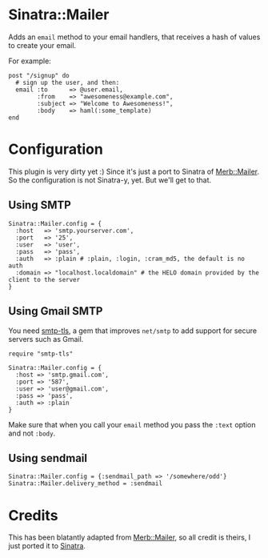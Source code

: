 Sinatra::Mailer
===============

Adds an `email` method to your email handlers, that receives a hash of values
to create your email.

For example:

    post "/signup" do
      # sign up the user, and then:
      email :to      => @user.email, 
            :from    => "awesomeness@example.com", 
            :subject => "Welcome to Awesomeness!",
            :body    => haml(:some_template)
    end

Configuration
=============

This plugin is very dirty yet :) Since it's just a port to Sinatra of
[Merb::Mailer][merb-mailer]. So the configuration is not Sinatra-y, yet.
But we'll get to that. 

Using SMTP
----------

    Sinatra::Mailer.config = {
      :host   => 'smtp.yourserver.com',
      :port   => '25',
      :user   => 'user',
      :pass   => 'pass',
      :auth   => :plain # :plain, :login, :cram_md5, the default is no auth
      :domain => "localhost.localdomain" # the HELO domain provided by the client to the server
    }

Using Gmail SMTP
----------------

You need [smtp-tls][], a gem that improves `net/smtp` to add support for secure
servers such as Gmail.

    require "smtp-tls"
    
    Sinatra::Mailer.config = {
      :host => 'smtp.gmail.com',
      :port => '587',
      :user => 'user@gmail.com',
      :pass => 'pass',
      :auth => :plain
    }
    
Make sure that when you call your `email` method you pass the `:text` option 
and not `:body`.

Using sendmail
--------------

    Sinatra::Mailer.config = {:sendmail_path => '/somewhere/odd'}
    Sinatra::Mailer.delivery_method = :sendmail

Credits
=======

This has been blatantly adapted from [Merb::Mailer][merb-mailer], so all credit
is theirs, I just ported it to [Sinatra][].

[merb-mailer]: http://github.com/wycats/merb-more/tree/master/merb-mailer
[smtp-tls]: http://github.com/ambethia/smtp-tls/tree/master
[Sinatra]: http://sinatrarb.com